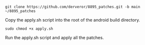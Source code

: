 
```
git clone https://github.com/derveror/8895_patches.git -b main ~/8895_patches
```

Copy the apply.sh script into the root of the android build directory.

```
sudo chmod +x apply.sh
```

Run the apply.sh script and apply all the patches.

